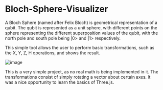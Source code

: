 # Bloch-Sphere-Visualizer

A Bloch Sphere (named after Felix Bloch) is geometrical representation of a qubit. The qubit is represented as a unit sphere, with different points on the sphere representing the different superposition values of the qubit, with the north pole and south pole being |0> and |1> respectively.

This simple tool allows the user to perform basic transformations, such as the X, Y, Z, H operations, and shows the result.

![image](https://github.com/user-attachments/assets/40c58c92-cc33-4e1a-89db-dfa010ecbbc2)

This is a very simple project, as no real math is being implemented in it. The transformations consist of simply rotating a vector about certain axes. It was a nice opportunity to learn the basics of Three.js.
